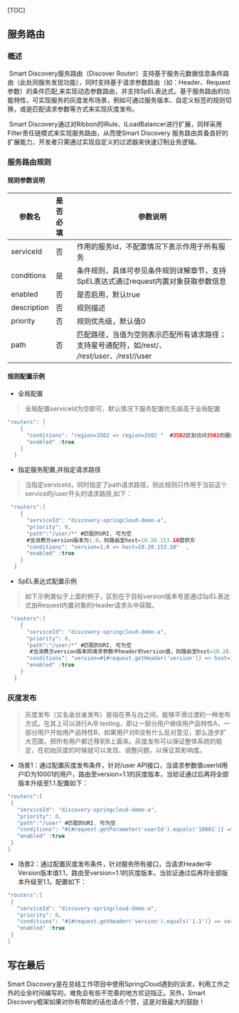 ﻿[TOC]

## 服务路由



### 概述

​     Smart Discovery服务路由（Discover Router）支持基于服务元数据信息条件路由（此处同服务发现功能），同时支持基于请求参数路由（如：Header、Request参数）的条件匹配,来实现动态参数路由，并支持SpEL表达式。基于服务路由的功能特性，可实现服务的灰度发布场景，例如可通过服务版本、自定义标签的规则切换，或是匹配请求参数等方式来实现灰度发布。

​     Smart Discovery通过对Ribbon的IRule、ILoadBalancer进行扩展，同样采用Filter责任链模式来实现服务路由，从而使Smart Discovery 服务路由具备良好的扩展能力，开发者只需通过实现自定义的过滤器来快速订制业务逻辑。

### 服务路由规则

#### 规则参数说明

| 参数名      | 是否必填 | 参数说明                                                     |
| ----------- | :------- | ------------------------------------------------------------ |
| serviceId   | 否       | 作用的服务Id，不配置情况下表示作用于所有服务                 |
| conditions  | 是       | 条件规则，具体可参见条件规则详解章节，支持SpEL表达式通过request内置对象获取参数信息 |
| enabled     | 否       | 是否启用，默认true                                           |
| description | 否       | 规则描述                                                     |
| priority    | 否       | 规则优先级，默认值0                                          |
| path        | 否       | 匹配路径，当值为空则表示匹配所有请求路径；支持星号通配符，如/rest/*、 */rest/user、*/rest/*/user |

   

#### 规则配置示例

- 全局配置

> 全局配置serviceId为空即可，默认情况下服务配置优先级高于全局配置

```java
"routers": [
    {
      "conditions": "region=3502 => region=3502 "  #3502区划访问3502的服务区划,
      "enabled" :true
    }
  ]
```

- 指定服务配置,并指定请求路径

> 当指定serviceId，同时指定了path请求路径，则此规则只作用于当前这个service的/user开头的请求路径,如下：

```java
 "routers":[
    {
      "serviceId": "discovery-springcloud-demo-a",
      "priority": 0,
      "path":"/user/*" #匹配的URI, 可为空
      #当消费方version版本为1.0，则路由至host=10.20.153.10提供方 
      "conditions": "version=1.0 => host=10.20.153.10"  ,
      "enabled" :true
    }
  ]
```

- SpEL表达式配置示例

> 如下示例类似于上面的例子，区别在于目标version版本号是通过SpEL表达式由Request内置对象的Header请求头中获取。

```java
 "routers":[
    {
      "serviceId": "discovery-springcloud-demo-a",
      "priority": 0,
      "path":"/user/*" #匹配的URI, 可为空
       #当消费方version版本同请求参数中header的version值，则路由至host=10.20.153.10提供方 
      "conditions": "version=#{#request.getHeader('version')} => host=10.20.153.10"  ,
      "enabled" :true
    }
  ]
```



### 灰度发布

> 灰度发布（又名金丝雀发布）是指在黑与白之间，能够平滑过渡的一种发布方式。在其上可以进行A/B testing，即让一部分用户继续用产品特性A，一部分用户开始用产品特性B，如果用户对B没有什么反对意见，那么逐步扩大范围，把所有用户都迁移到B上面来。灰度发布可以保证整体系统的稳定，在初始灰度的时候就可以发现、调整问题，以保证其影响度。 

- 场景1：通过配置灰度发布条件，针对/user API接口，当请求参数值userId用户ID为10001的用户，路由至version=1.1的灰度版本，当验证通过后再将全部版本升级至1.1.配置如下：

```java
"routers":[
 {
   "serviceId": "discovery-springcloud-demo-a",
   "priority": 0,
   "path":"/user" #匹配的URI, 可为空
   "conditions": "#{#request.getParameter('userId').equals('10001')} => version=1.1"  ,
   "enabled" :true
 }
]
```

-  场景2：通过配置灰度发布条件，针对服务所有接口，当请求Header中Version版本值1.1，路由至version=1.1的灰度版本，当验证通过后再将全部版本升级至1.1。配置如下：

```java
"routers":[
 {
   "serviceId": "discovery-springcloud-demo-a",
   "priority": 0,
   "conditions": "#{#request.getHeader('version').equals('1.1')} => version=1.1"  ,
   "enabled" :true
 }
]
```

## 写在最后
Smart Discovery是在总结工作项目中使用SpringCloud遇到的诉求，利用工作之外的业余时间编写的，难免会有些不完善的地方欢迎指正。另外，Smart Discovery框架如果对你有帮助的话也请点个赞，这是对我最大的鼓励！
